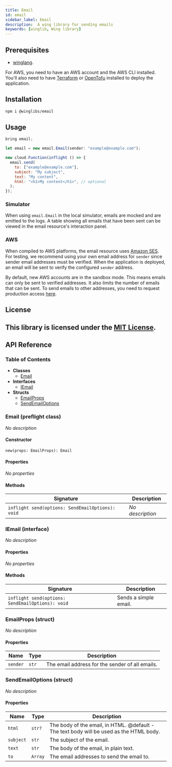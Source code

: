 ```yaml
---
title: Email
id: email
sidebar_label: Email
description:  A wing library for sending emails
keywords: [winglib, Wing library]
---
```

## Prerequisites

* [winglang](https://winglang.io).

For AWS, you need to have an AWS account and the AWS CLI installed. You'll also need to have [Terraform](https://developer.hashicorp.com/terraform/install) or [OpenTofu](https://opentofu.org/docs/intro/install/) installed to deploy the application.

## Installation

```sh
npm i @winglibs/email
```

## Usage

```js
bring email;

let email = new email.Email(sender: "example@example.com");

new cloud.Function(inflight () => {
  email.send(
    to: ["example@example.com"],
    subject: "My subject",
    text: "My content",
    html: "<h1>My content</h1>", // optional
  );
});
```

### Simulator

When using `email.Email` in the local simulator, emails are mocked and are emitted to the logs.
A table showing all emails that have been sent can be viewed in the email resource's interaction panel.

### AWS

When compiled to AWS platforms, the email resource uses [Amazon SES](https://aws.amazon.com/ses/).
For testing, we recommend using your own email address for `sender` since sender email addresses must be verified.
When the application is deployed, an email will be sent to verify the configured `sender` address.

By default, new AWS accounts are in the sandbox mode. This means emails can only be sent to verified addresses. It also limits the number of emails that can be sent. To send emails to other addresses, you need to request production access [here](https://docs.aws.amazon.com/ses/latest/dg/request-production-access.html).

## License

This library is licensed under the [MIT License](./LICENSE).
---
## API Reference

### Table of Contents

- **Classes**
  - <a href="#@winglibs/email.Email">Email</a>
- **Interfaces**
  - <a href="#@winglibs/email.IEmail">IEmail</a>
- **Structs**
  - <a href="#@winglibs/email.EmailProps">EmailProps</a>
  - <a href="#@winglibs/email.SendEmailOptions">SendEmailOptions</a>

### Email (preflight class) <a class="wing-docs-anchor" id="@winglibs/email.Email"></a>

*No description*

#### Constructor

```
new(props: EmailProps): Email
```

#### Properties

*No properties*

#### Methods

| **Signature** | **Description** |
| --- | --- |
| <code>inflight send(options: SendEmailOptions): void</code> | *No description* |

### IEmail (interface) <a class="wing-docs-anchor" id="@winglibs/email.IEmail"></a>

*No description*

#### Properties

*No properties*

#### Methods

| **Signature** | **Description** |
| --- | --- |
| <code>inflight send(options: SendEmailOptions): void</code> | Sends a simple email. |

### EmailProps (struct) <a class="wing-docs-anchor" id="@winglibs/email.EmailProps"></a>

*No description*

#### Properties

| **Name** | **Type** | **Description** |
| --- | --- | --- |
| <code>sender</code> | <code>str</code> | The email address for the sender of all emails. |

### SendEmailOptions (struct) <a class="wing-docs-anchor" id="@winglibs/email.SendEmailOptions"></a>

*No description*

#### Properties

| **Name** | **Type** | **Description** |
| --- | --- | --- |
| <code>html</code> | <code>str?</code> | The body of the email, in HTML. @default - The text body will be used as the HTML body. |
| <code>subject</code> | <code>str</code> | The subject of the email. |
| <code>text</code> | <code>str</code> | The body of the email, in plain text. |
| <code>to</code> | <code>Array<str></code> | The email addresses to send the email to. |


